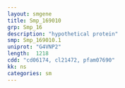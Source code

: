 ```yaml
---
layout: smgene
title: Smp_169010
grp: Smp_16
description: "hypothetical protein"
smp: Smp_169010.1
uniprot: "G4VNP2"
length:  1218
cdd: "cd06174, cl21472, pfam07690"
kk: ns
categories: sm
---
```

